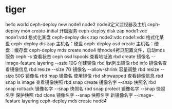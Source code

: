 # tiger
hello world
ceph-deploy new node1 node2 node3定义监视器及主机
ceph-deploy mon create-initial 开启服务
ceph-deploy disk zap node1:vdc node1:vdd 格式化某盘
ceph-deploy disk zap node2:vdc node1:vdd 格式化某盘
ceph-deploy dis zap 主机名：硬盘
ceph-deploy osd create 主机名：硬盘：缓存盘
ceph-deploy mds create node4 给node4拷贝配置文件，启动mds服务
ceph -s 查看状态
ceph osd lspools 查看地址池
rbd create 镜像名 --image-feature layering --szie 10G 创建镜像
rbd list列出镜像
rbd info 镜像名查看镜像信息
rbd resize --size 7G 镜像名 --allow-shrink 容量调整
rbd resize --size 50G 镜像名 
rbd map 镜像名 使用镜像
rbd showapped 查看镜像信息
rbd snap ls image 查看镜像快照
rbd snap create 镜像名字 --snap 快照名
rbd snap rollback 镜像名字 --snap 快照名
rbd snap protect 镜像名字 --snap 快照名字   保护快照
rbd clone 镜像名字 --snap  快照名字 新镜像名字 --image-feature layering
ceph-deploy mds create node4
